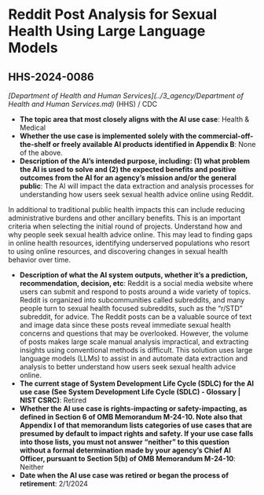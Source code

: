 # Reddit Post Analysis for Sexual Health Using Large Language Models
## HHS-2024-0086
_[Department of Health and Human Services](../3_agency/Department of Health and Human Services.md)_ (HHS) / CDC


+ **The topic area that most closely aligns with the AI use case**: Health & Medical
+ **Whether the use case is implemented solely with the commercial-off-the-shelf or freely available AI products identified in Appendix B**: None of the above.
+ **Description of the AI’s intended purpose, including: (1) what problem the AI is used to solve and (2) the expected benefits and positive outcomes from the AI for an agency’s mission and/or the general public**: The AI will impact the data extraction and analysis processes for understanding how users seek sexual health advice online using Reddit.

In additional to traditional public health impacts this can include reducing administrative burdens and other ancillary benefits. This is an important criteria when selecting the initial round of projects.
Understand how and why people seek sexual health advice online. This may lead to finding gaps in online health resources, identifying underserved populations who resort to using online resources, and discovering changes in sexual health behavior over time.
+ **Description of what the AI system outputs, whether it’s a prediction, recommendation, decision, etc**: Reddit is a social media website where users can submit and respond to posts around a wide variety of topics. Reddit is organized into subcommunities called subreddits, and many people turn to sexual health focused subreddits, such as the “r/STD” subreddit, for advice. The Reddit posts can be a valuable source of text and image data since these posts reveal immediate sexual health concerns and questions that may be overlooked. However, the volume of posts makes large scale manual analysis impractical, and extracting insights using conventional methods is difficult. This solution uses large language models (LLMs) to assist in and automate data extraction and analysis to better understand how users seek sexual health advice online.
+ **The current stage of System Development Life Cycle (SDLC) for the AI use case (See System Development Life Cycle (SDLC) - Glossary | NIST CSRC)**: Retired
+ **Whether the AI use case is rights-impacting or safety-impacting, as defined in Section 6 of OMB Memorandum M-24-10. Note also that Appendix I of that memorandum lists categories of use cases that are presumed by default to impact rights and safety. If your use case falls into those lists, you must not answer “neither” to this question without a formal determination made by your agency’s Chief AI Officer, pursuant to Section 5(b) of OMB Memorandum M-24-10**: Neither
+ **Date when the AI use case was retired or began the process of retirement**: 2/1/2024